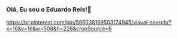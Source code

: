 ### Olá, Eu sou o Eduardo Reis!🤘
https://br.pinterest.com/pin/595038169503174945/visual-search/?x=16&y=16&w=508&h=228&cropSource=6
